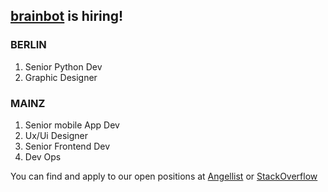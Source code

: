 ## [brainbot](brainbot.com) is hiring! ##

### BERLIN ###
1. Senior Python Dev
2. Graphic Designer

### MAINZ ###
1. Senior mobile App Dev
2. Ux/Ui Designer
3. Senior Frontend Dev
4. Dev Ops

You can find and apply to our open positions at [Angellist](https://angel.co/brainbot-group/jobs) or [StackOverflow](https://stackoverflow.com/jobs/207296/senior-mobile-app-developer-brainbot)
